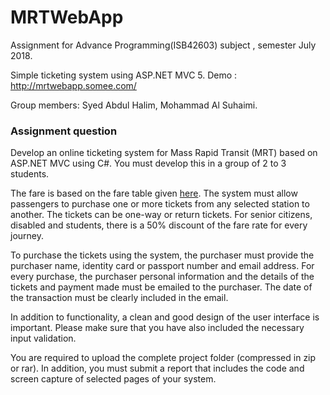 # MRTWebApp

Assignment for Advance Programming(ISB42603) subject , semester July 2018.

Simple ticketing system using ASP.NET MVC 5.
Demo : http://mrtwebapp.somee.com/

Group members: Syed Abdul Halim, Mohammad Al Suhaimi.

### Assignment question

Develop an online ticketing system for Mass Rapid Transit (MRT) based on ASP.NET MVC using C#. You must develop this in a group of 2 to 3 students.

The fare is based on the fare table given [here](https://www.myrapid.com.my/clients/Myrapid_Prasarana_37CB56E7-2301-4302-9B98-DFC127DD17E9/contentms/img/20161117_mrt_sbk_cash_fare_table_3.jpg). The system must allow passengers to purchase one or more tickets from any selected station to another. The tickets can be one-way or return tickets. For senior citizens, disabled and students, there is a 50% discount of the fare rate for every journey.

To purchase the tickets using the system, the purchaser must provide the purchaser name, identity card or passport number and email address. For every purchase, the purchaser personal information and the details of the tickets and payment made must be emailed to the purchaser. The date of the transaction must be clearly included in the email. 

In addition to functionality, a clean and good design of the user interface is important. Please make sure that you have also included the necessary input validation.

You are required to upload the complete project folder (compressed in zip or rar). In addition, you must submit a report that includes the code and screen capture of selected pages of your system. 
